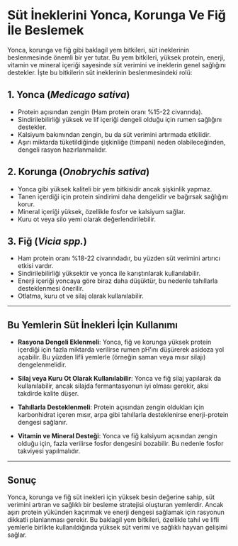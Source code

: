 # Süt İnekleri̇ni̇ Yonca, Korunga Ve Fi̇ğ İle Beslemek

Yonca, korunga ve fiğ gibi baklagil yem bitkileri, süt ineklerinin beslenmesinde önemli bir yer tutar. Bu yem bitkileri, yüksek protein, enerji, vitamin ve mineral içeriği sayesinde süt verimini ve ineklerin genel sağlığını destekler. İşte bu bitkilerin süt ineklerinin beslenmesindeki rolü:

## 1. Yonca (*Medicago sativa*)
- Protein açısından zengin (Ham protein oranı %15-22 civarında).  
- Sindirilebilirliği yüksek ve lif içeriği dengeli olduğu için rumen sağlığını destekler.  
- Kalsiyum bakımından zengin, bu da süt verimini artırmada etkilidir.  
- Aşırı miktarda tüketildiğinde şişkinliğe (timpani) neden olabileceğinden, dengeli rasyon hazırlanmalıdır.

## 2. Korunga (*Onobrychis sativa*)
- Yonca gibi yüksek kaliteli bir yem bitkisidir ancak şişkinlik yapmaz.  
- Tanen içerdiği için protein sindirimi daha dengelidir ve bağırsak sağlığını korur.  
- Mineral içeriği yüksek, özellikle fosfor ve kalsiyum sağlar.  
- Kuru ot veya silo yemi olarak değerlendirilebilir.

## 3. Fiğ (*Vicia spp.*)
- Ham protein oranı %18-22 civarındadır, bu yüzden süt verimini artırıcı etkisi vardır.  
- Sindirilebilirliği yüksektir ve yonca ile karıştırılarak kullanılabilir.  
- Enerji içeriği yoncaya göre biraz daha düşüktür, bu nedenle tahıllarla desteklenmesi önerilir.  
- Otlatma, kuru ot ve silaj olarak kullanılabilir.

---

## Bu Yemlerin Süt İnekleri İçin Kullanımı

- **Rasyona Dengeli Eklenmeli**: Yonca, fiğ ve korunga yüksek protein içerdiği için fazla miktarda verilirse rumen pH’ını düşürerek asidoza yol açabilir. Bu yüzden lifli yemlerle (örneğin saman veya mısır silajı) dengelenmelidir.  

- **Silaj veya Kuru Ot Olarak Kullanılabilir**: Yonca ve fiğ silaj yapılarak da kullanılabilir, ancak silajda fermantasyonun iyi olması gerekir, aksi takdirde kalite düşer.  

- **Tahıllarla Desteklenmeli**: Protein açısından zengin oldukları için karbonhidrat içeren mısır, arpa gibi tahıllarla desteklenirse enerji-protein dengesi sağlanır.  

- **Vitamin ve Mineral Desteği**: Yonca ve fiğ kalsiyum açısından zengin olduğu için, fazla verilirse fosfor dengesini bozabilir. Bu nedenle fosfor takviyesi yapılmalıdır.

---

## Sonuç

Yonca, korunga ve fiğ süt inekleri için yüksek besin değerine sahip, süt verimini artıran ve sağlıklı bir besleme stratejisi oluşturan yemlerdir. Ancak aşırı protein yükünden kaçınmak ve enerji dengesi sağlamak için rasyonun dikkatli planlanması gerekir. Bu baklagil yem bitkileri, özellikle tahıl ve lifli yemlerle birlikte kullanıldığında yüksek süt verimi ve sağlıklı hayvan gelişimi sağlar.

